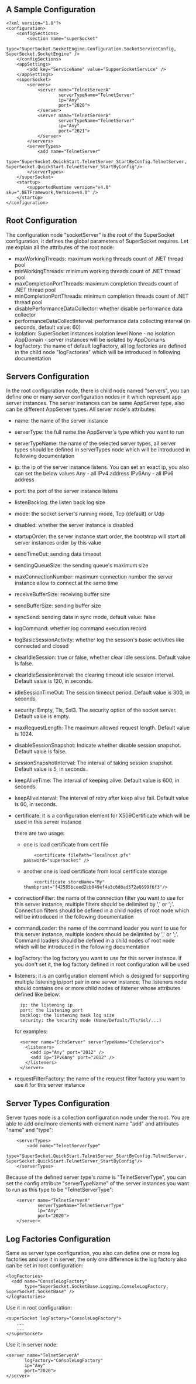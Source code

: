 ## A Sample Configuration

    <?xml version="1.0"?>
    <configuration>
        <configSections>
            <section name="superSocket"
                     type="SuperSocket.SocketEngine.Configuration.SocketServiceConfig, SuperSocket.SocketEngine" />
        </configSections>
        <appSettings>
            <add key="ServiceName" value="SupperSocketService" />
        </appSettings>
        <superSocket>
            <servers>
                <server name="TelnetServerA"
                        serverTypeName="TelnetServer"
                        ip="Any"
                        port="2020">
                </server>
                <server name="TelnetServerB"
                        serverTypeName="TelnetServer"
                        ip="Any"
                        port="2021">
                </server>
            </servers>
            <serverTypes>
                <add name="TelnetServer"
                     type="SuperSocket.QuickStart.TelnetServer_StartByConfig.TelnetServer, SuperSocket.QuickStart.TelnetServer_StartByConfig"/>
            </serverTypes>
        </superSocket>
        <startup>
            <supportedRuntime version="v4.0" sku=".NETFramework,Version=v4.0" />
        </startup>
    </configuration>

## Root Configuration

The configuration node "socketServer" is the root of the SuperSocket configuration, it defines the global parameters of SuperSocket requires. Let me explain all the attributes of the root node:

* maxWorkingThreads: maximum working threads count of .NET thread pool
* minWorkingThreads: minimum working threads count of .NET thread pool
* maxCompletionPortThreads: maximum completion threads count of .NET thread pool
* minCompletionPortThreads: minimum completion threads count of .NET thread pool
* disablePerformanceDataCollector: whether disable performance data collector
* performanceDataCollectInterval: performance data collecting interval (in seconds, default value: 60)
* isolation: SuperSocket instances isolation level
       None - no isolation
       AppDomain - server instances will be isolated by AppDomains
* logFactory: the name of default logFactory, all log factories are defined in the child node "logFactories" which will be introduced in following documentation


## Servers Configuration
In the root configuration node, there is child node named "servers", you can define one or many server configuration nodes in it which represent app server instances. The server instances can be same AppServer type, also can be different AppServer types.
All server node's attributes:

* name: the name of the server instance
* serverType: the full name the AppServer's type which you want to run
* serverTypeName: the name of the selected server types, all server types should be defined in serverTypes node which will be introduced in following documentation
* ip: the ip of the server instance listens. You can set an exact ip, you also can set the below values
      Any - all IPv4 address
      IPv6Any - all IPv6 address
* port: the port of the server instance listens
* listenBacklog: the listen back log size
* mode: the socket server's running mode, Tcp (default) or Udp
* disabled: whether the server instance is disabled
* startupOrder: the server instance start order, the bootstrap will start all server instances order by this   value
* sendTimeOut: sending data timeout
* sendingQueueSize: the sending queue's maximum size
* maxConnectionNumber: maximum connection number the server instance allow to connect at the same time
* receiveBufferSize: receiving buffer size
* sendBufferSize: sending buffer size
* syncSend: sending data in sync mode, default value: false
* logCommand: whether log command execution record
* logBasicSessionActivity: whether log the session's basic activities like connected and closed
* clearIdleSession: true or false, whether clear idle sessions. Default value is false.
* clearIdleSessionInterval: the clearing timeout idle session interval. Default value is 120, in seconds.
* idleSessionTimeOut: The session timeout period. Default value is 300, in seconds.
* security: Empty, Tls, Ssl3. The security option of the socket server. Default value is empty.
* maxRequestLength: The maximum allowed request length. Default value is 1024.
* disableSessionSnapshot: Indicate whether disable session snapshot. Default value is false.
* sessionSnapshotInterval: The interval of taking session snapshot. Default value is 5, in seconds.
* keepAliveTime: The interval of keeping alive. Default value is 600, in seconds.
* keepAliveInterval: The interval of retry after keep alive fail. Default value is 60, in seconds.
* certificate: it is a configuration element for X509Certificate which will be used in this server instance
    
    there are two usage:

    - one is load certificate from cert file

              <certificate filePath="localhost.pfx" password="supersocket" />

    - another one is load certificate from local certificate storage

              <certificate storeName="My" thumbprint="‎f42585bceed2cb049ef4a3c6d0ad572a6699f6f3"/>


* connectionFilter: the name of the connection filter you want to use for this server instance, multiple filters should be delimited by ',' or ';'. Connection filters should be defined in a child nodes of root node which will be introduced in the following documentation

* commandLoader: the name of the command loader you want to use for this server instance, multiple loaders should be delimited by ',' or ';'. Command loaders should be defined in a child nodes of root node which will be introduced in the following documentation

* logFactory: the log factory you want to use for this server instance. If you don't set it, the log factory defined in root configuration will be used

* listeners: it is an configuration element which is designed for supporting multiple listening ip/port pair  in one server instance. The listeners node should contains one or more child nodes of listener whose attributes defined like below:

        ip: the listening ip
        port: the listening port
        backlog: the listening back log size
        security: the security mode (None/Default/Tls/Ssl/...)
    
    for examples:

        <server name="EchoServer" serverTypeName="EchoService">
          <listeners>
            <add ip="Any" port="2012" />
            <add ip="IPv6Any" port="2012" />
          </listeners>
        </server>


* requestFilterFactory: the name of the request filter factory you want to use it for this server instance

## Server Types Configuration
Server types node is a collection configuration node under the root. You are able to add one/more elements with element name "add" and attributes "name" and "type":

        <serverTypes>
            <add name="TelnetServerType"
                 type="SuperSocket.QuickStart.TelnetServer_StartByConfig.TelnetServer, SuperSocket.QuickStart.TelnetServer_StartByConfig"/>
        </serverTypes>


Because of the defined server type's name is "TelnetServerType", you can set the config attribute "serverTypeName" of the server instances you want to run as this type to be "TelnetServerType":

        <server name="TelnetServerA"
                serverTypeName="TelnetServerType"
                ip="Any"
                port="2020">
        </server>


## Log Factories Configuration
Same as server type configuration, you also can define one or more log factories and use it in server, the only one difference is the log factory also can be set in root configuration:

    <logFactories>
      <add name="ConsoleLogFactory"
           type="SuperSocket.SocketBase.Logging.ConsoleLogFactory, SuperSocket.SocketBase" />
    </logFactories>

Use it in root configuration:

    <superSocket logFactory="ConsoleLogFactory">
        ...
        ...
    </superSocket>


Use it in server node:

    <server name="TelnetServerA"
           logFactory="ConsoleLogFactory"
           ip="Any"
           port="2020">
    </server>